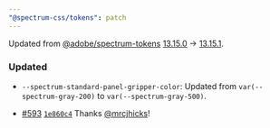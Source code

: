 ```yaml
---
"@spectrum-css/tokens": patch
---
```


Updated from [@adobe/spectrum-tokens](https://github.com/adobe/spectrum-tokens) [13.15.0](https://github.com/adobe/spectrum-tokens/releases/tag/%40adobe/spectrum-tokens%4013.15.0) -> [13.15.1](https://github.com/adobe/spectrum-tokens/releases/tag/%40adobe/spectrum-tokens%4013.15.1).

### Updated

- `--spectrum-standard-panel-gripper-color`: Updated from `var(--spectrum-gray-200)` to `var(--spectrum-gray-500)`.

- [#593](https://github.com/adobe/spectrum-tokens/pull/593) [`1e860c4`](https://github.com/adobe/spectrum-tokens/commit/1e860c4436c58ceca6f4500ea7e24d6d8cdd20c8) Thanks [@mrcjhicks](https://github.com/mrcjhicks)!
